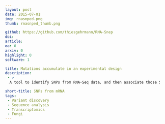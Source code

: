 ```yaml
---
layout: post
date: 2015-07-01
img: rnasnped.png
thumb: rnasnped_thumb.png

github: https://github.com/thiesgehrmann/RNA-Snep
doi: 
article:
oa: 0
arxiv: 0
highlight: 0
software: 1

title: Mutations accumulate in an experimental design
description:
 - >
  A tool to identify SNPs from RNA-Seq data, and then associate those SNPs to individual plates in an experimental design.

short-title: SNPs from mRNA
tags:
 - Variant discovery
 - Sequence analysis
 - Transcriptomics
 - Fungi
---
```

